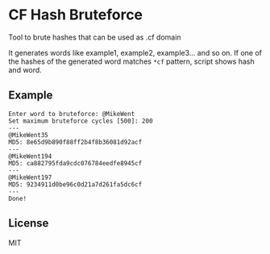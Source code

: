 # CF Hash Bruteforce

Tool to brute hashes that can be used as .cf domain

It generates words like example1, example2, example3... and so on. If one of the hashes of the generated word matches `*cf` pattern, script shows hash and word.

## Example

```
Enter word to bruteforce: @MikeWent
Set maximum bruteforce cycles [500]: 200
---
@MikeWent35
MD5: 8e65d9b890f88ff2b4f8b36081d92acf
---
@MikeWent194
MD5: ca882795fda9cdc076784eedfe8945cf
---
@MikeWent197
MD5: 9234911d0be96c0d21a7d261fa5dc6cf
---
Done!
```

## License

MIT
